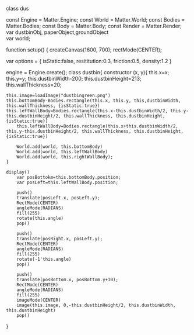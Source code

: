 class dus

const Engine = Matter.Engine;
const World = Matter.World;
const Bodies = Matter.Bodies;
const Body = Matter.Body;
const Render = Matter.Render;
var dustbinObj, paperObject,groundObject	
var world;

function setup() {
	createCanvas(1600, 700);
	rectMode(CENTER);

var options = {
	isStatic:false,
	resititution:0.3,
	friction:0.5,
	density:1.2
}

engine = Engine.create();
class dustbin{
	constructor (x, y){
		this.x=x;
		this.y=y;
		this.dustbinWidth-200;
		this.dustbinHeight=213;
		this.wallThickness=20;

	this.image=loadImage("dustbingreen.png")
	this.bottomBody-Bodies.rectangle(this.x, this.y, this,dustbinWidth, this.wallThickness, {isStatic:true})
	this.leftWallBody=Bodies.rectangle(this.x-this.dustbinWidth/2, this.y-this.dustbinHeight/2, this.wallThickness, this.dustbinHeight, {isStatic:true})
        this.leftWallBody=Bodies.rectangle(this.x+this.dustbinWidth/2, this.y-this.dustbinHeight/2, this.wallThickness, this.dustbinHeight, {isStatic:true})

        World.add(world, this.bottomBody)
        World.add(world, this.leftWallBody)
        World.add(world, this.rightWallBody);
	}

	display()
	    var posBottokm=this.bottomBody.position;
	    var posLeft=this.leftWallBody.position;

	    push()
	    translate(posLeft.x, posLeft.y);
	    RectMode(CENTER)
	    angleMode(RADIANS)
	    fill(255)
	    rotate(this.angle)
	    pop()

	    push()
	    translate(posRight.x, posLeft.y);
	    RectMode(CENTER)
	    angleMode(RADIANS)
	    fill(255)
	    rotate(-1'this.angle)
	    pop()

        push()
	    translate(posBottom.x, posBottom.y+10);
	    RectMode(CENTER)
	    angleMode(RADIANS)
	    fill(255)
	    imageMode(CENTER)
	    image(this.image, 0,-this.dustbinHeight/2, this.dustbinWidth, this.dustbinHeight)
	    pop()
}

